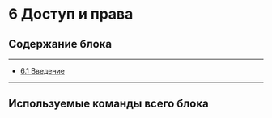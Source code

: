 # 6  Доступ и права


## Содержание блока

---

- [6.1 Введение](/6%20%20Доступ%20и%20права/6.1%20Введение.md)


---

## Используемые команды всего блока